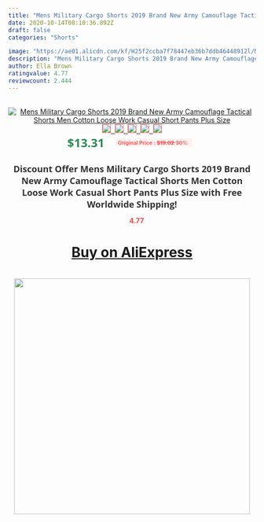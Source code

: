 ```yaml
---
title: "Mens Military Cargo Shorts 2019 Brand New Army Camouflage Tactical Shorts Men Cotton Loose Work Casual Short Pants Plus Size"
date: 2020-10-14T08:10:36.892Z
draft: false
categories: "Shorts"

image: "https://ae01.alicdn.com/kf/H25f2ccba7f78447eb36b7ddb46448912l/Mens-Military-Cargo-Shorts-2019-Brand-New-Army-Camouflage-Tactical-Shorts-Men-Cotton-Loose-Work-Casual.jpg"
description: "Mens Military Cargo Shorts 2019 Brand New Army Camouflage Tactical Shorts Men Cotton Loose Work Casual Short Pants Plus Size"
author: Ella Brown
ratingvalue: 4.77
reviewcount: 2.444
---
```

<br>
<div style="text-align: center;">
<a href="https://s.click.aliexpress.com/e/_ALldvL" target="_blank" rel="nofollow noopener noreferrer"><img alt="Mens Military Cargo Shorts 2019 Brand New Army Camouflage Tactical Shorts Men Cotton Loose Work Casual Short Pants Plus Size" class="magnifier-image" src="https://ae01.alicdn.com/kf/H25f2ccba7f78447eb36b7ddb46448912l/Mens-Military-Cargo-Shorts-2019-Brand-New-Army-Camouflage-Tactical-Shorts-Men-Cotton-Loose-Work-Casual.jpg_640x640.jpg">
<br>
<img style="border:1px solid salmon" src="https://ae01.alicdn.com/kf/H25f2ccba7f78447eb36b7ddb46448912l/Mens-Military-Cargo-Shorts-2019-Brand-New-Army-Camouflage-Tactical-Shorts-Men-Cotton-Loose-Work-Casual.jpg_120x120.jpg">&nbsp;&nbsp;<img style="border:1px solid salmon" src="https://ae01.alicdn.com/kf/Hb3f80107406c4f1282ab24152a89aa38n/Mens-Military-Cargo-Shorts-2019-Brand-New-Army-Camouflage-Tactical-Shorts-Men-Cotton-Loose-Work-Casual.jpg_120x120.jpg">&nbsp;&nbsp;<img style="border:1px solid salmon" src="https://ae01.alicdn.com/kf/Hb01d9dfb70174695933741795747f2b4p/Mens-Military-Cargo-Shorts-2019-Brand-New-Army-Camouflage-Tactical-Shorts-Men-Cotton-Loose-Work-Casual.jpg_120x120.jpg">&nbsp;&nbsp;<img style="border:1px solid salmon" src="https://ae01.alicdn.com/kf/Hba8b068c6b8d49f58f6f15ceb411c779H/Mens-Military-Cargo-Shorts-2019-Brand-New-Army-Camouflage-Tactical-Shorts-Men-Cotton-Loose-Work-Casual.jpg_120x120.jpg">&nbsp;&nbsp;<img style="border:1px solid salmon" src="https://ae01.alicdn.com/kf/Hb5bcff1bd2b14e06aac2e1fbd17de140c/Mens-Military-Cargo-Shorts-2019-Brand-New-Army-Camouflage-Tactical-Shorts-Men-Cotton-Loose-Work-Casual.jpg_120x120.jpg"></a></div><br0>
<div style="text-align: center;"><span style="background-color: white; border: 0px; box-sizing: border-box; color: seagreen; display: inline-block; font-family: &quot;open sans&quot; , &quot;arial&quot; , &quot;helvetica&quot; , sans-serif , &quot;heiti&quot;; font-size: 24px; font-stretch: inherit; font-weight: 700; line-height: inherit; margin: 0px 10px 0px 0px; padding: 0px; vertical-align: middle;">$13.31 </span>
<span style="background: rgb(255 , 241 , 241); border-radius: 3px; border: 0px; box-sizing: border-box; color: #ff4747; display: inline-block; font-family: inherit; font-size: 12px; font-stretch: inherit; font-style: inherit; font-variant: inherit; font-weight: 600; line-height: inherit; margin: 0px; padding: 2px 5px; transform: scale(0.9); vertical-align: middle;">Original Price : <b style="text-decoration: line-through;">$19.02 </b> 30%&nbsp;&nbsp;</span></div>
<h1 style="color: #333333; display: inline-block; font-family: &quot;open sans&quot; , &quot;arial&quot; , &quot;helvetica&quot; , sans-serif , &quot;heiti&quot;; font-size: 18px; font-stretch: inherit; font-weight: 700; text-align: center;">Discount Offer Mens Military Cargo Shorts 2019 Brand New Army Camouflage Tactical Shorts Men Cotton Loose Work Casual Short Pants Plus Size with Free Worldwide Shipping!</h1>
<div style="color: #ff4747; text-align: center;">
<img src="https://4.bp.blogspot.com/-M0ZcTcb-5uY/XleCXlxnR4I/AAAAAAAAAEc/OrjgMkXV1oMQFaCRZj5HQwOCBcu3w1FegCPcBGAYYCw/s1600/star.png" style="height: 15px;">&nbsp;<b>4.77</b></div>
<div class="button_cont" align="center"><a class="buynow_a" href="https://s.click.aliexpress.com/e/_ALldvL" target="_blank" rel="nofollow noopener noreferrer"><H1>Buy on AliExpress</H1></a></div><br>
<div class="separator" style="clear: both; text-align: center;">
<img src="https://lh3.googleusercontent.com/-pTy5HemUv9M/XlePHvY0dAI/AAAAAAAAAE4/0nX5iRUoIWY8eMW9Dpxeirr157OZliDIgCLcBGAsYHQ/s1600/badge.gif" width="480">
</div>
